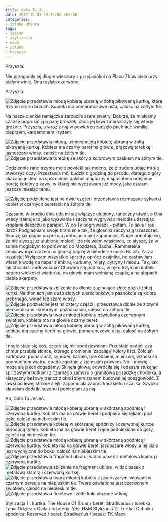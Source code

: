 ```yaml
---
title: Cała_Ta_J...
date: 2017-10-03 19:18:00 +02:00
categories:
- Sztuka Ubioru
tags:
- jesień
- stylizacja
- moda
- sztuka
- kreacja
---
```


<olela-narrative>
Przyszła.
</olela-narrative>

Nie przegoniły jej długie wieczory z przyjaciółmi na Placu Zbawiciela przy białym winie. Ona rozlała czerwone. 

<olela-narrative>
Przyszła.
</olela-narrative>

![Zdjęcie przedstawia młodą kobietę ubraną w żółtą pikowaną kurtkę, która trzyma się za brzuch. Kobieta ma pomarańczowe usta, całość na żółtym tle.](https://assets1.ello.co/uploads/asset/attachment/6311178/ello-optimized-1d7944a6.jpg)

Na nasze cienkie ramiączka zarzuciła szare swetry. Dobrze, że miałyśmy szanse poprosić ją o parę broszek, choć jej brwi zmarszczyły się wtedy groźnie. Przyszła, a wraz z nią w powietrzu zaczęło pachnieć wanilią, pieprzem, kardamonem i ryżem.

![Zdjęcie przedstawia młodą, uśmiechniętą kobietę ubraną w żółtą pikowaną kurtkę. Kobieta ma czarny beret na głowie, brązową torebkę i jasnoszare włosy, całość na żółtym tle.](https://assets1.ello.co/uploads/asset/attachment/6311192/ello-optimized-12af601b.jpg)
![Zdjęcie przedstawia torebkę ze skóry z kolorowym paskiem na żółtym tle.](https://assets0.ello.co/uploads/asset/attachment/6311203/ello-optimized-6c4751bf.jpg)

Codziennie rano trzyma moje powieki tak mocno, że z trudem udaje mi się otworzyć oczy. Przestawia mój budzik o godzinę do przodu, dlatego z góry skazana jestem na spóźnienie. Jakimś magicznym sposobem odejmuje porcję kofeiny z kawy, w której nie wyczuwam już mocy, jaką czułam jeszcze miesiąc temu.

![Zdjęcie podzielone jest na dwie części i przedstawia rozmazane sylwetki kobiet w czarnych beretach na żółtym tle.](https://assets0.ello.co/uploads/asset/attachment/6311208/ello-optimized-055790ec.jpg)

Czasami, w środku dnia uda mi się włączyć ulubiony, taneczny utwór, a Ona wtedy traktuje to jako wyzwanie i zaczyna wygrywać melodie uderzając kroplami deszczu o parapet. W co Ty pogrywasz? - pytam. To jakiś Free Jazz? Podgłaśniam swoje brzmienie tak, że głośniki zaczynają trzeszczeć. Skaczę jak głupia po pokoju próbując o niej zapomnieć. Nagle orientuje się, że nie słyszę już ulubionej melodii, że nie wiem właściwie, co słyszę, że w sumie mogłabym to porównać do Możdżera, Bacha i Rammsteina zmiksowanych razem na gładką papkę w blenderze marki Bosch. Zaraz oszaleje! Wyłączam wszystkie sprzęty, oprócz czajnika, bo nastawiłam właśnie wodę na napar z imbiru, kurkumy, mięty, cytryny i miodu. Tak, tak jak chciałaś. Zadowolona? Chowam się pod koc, w ręku trzymam kubek naparu wielkości wiaderka, na głowie mam wełnianą czapkę,a na stopach ciepłe skarpety.

![Zdjęcie przedstawia zbliżenie na dłonie zapinające złote guziki żółtej kurtki. Na dłoniach jest dużo złotych pierścionków, a paznokcie są koloru srebrnego, widać też szare włosy.](https://assets1.ello.co/uploads/asset/attachment/6311234/ello-optimized-2662cd58.jpg)
![Zdjęcie podzielone jest na cztery części i przedstawia dłonie ze złotymi pierścionkami i srebrnymi paznokciami, całość na żółtym tle.](https://assets2.ello.co/uploads/asset/attachment/6311216/ello-optimized-fcca9d40.jpg)
![Zdjęcie przedstawia twarz młodej kobiety oświetloną czerwonym światłem, kobieta ma na głowie czarny beret.](https://assets2.ello.co/uploads/asset/attachment/6311212/ello-optimized-c8bc9119.jpg)
![Zdjęcie przedstawia młodą kobietę ubraną w żółtą pikowaną kurtkę, kobieta ma czarny beret na głowie, pomarańczowe usta, całość na żółtym tle.](https://assets2.ello.co/uploads/asset/attachment/6311175/ello-optimized-adff9eaf.jpg)

I nagle staje się coś, czego się nie spodziewałam. Przestaje padać, zza chmur przebija słońce, którego promienie ‘zapalają’ kolory liści. Żółcień kadmowa, pomarańcz, cynober, karmin, tyle odcieni, mieni się, wznosi za podmuchem wiatru, opada zgodnie z ziemskim prawem. No – mówię – może się jakoś dogadamy. Skinęła głową, odwróciła się i odeszła stukając spiczastymi botkami z czarnego zamszu o granitową posadzkę chodnika, a klasyczny beżowy trencz z obniżonym stanem budował jej posągowość. Z ławki po lewej stronie alejki zapomniała zabrać kaszkietu i szalika. Szybko złapałam dodatki sezonu i pobiegłam za nią.

<olela-narrative>
Ah, Cała Ta Jesień.
</olela-narrative>

![Zdjęcie przedstawia młodą kobietę ubraną w skórzaną spódnicę i czerwoną kurtkę. Kobieta ma na głowie beret i podpiera się rękami pod boki, całość na niebieskim tle.](https://assets2.ello.co/uploads/asset/attachment/6311198/ello-optimized-d7b56e67.jpg)
![Zdjęcie przedstawia kobietę w skórzanej spódnicy i czerwonej kurtce obróconą tyłem. Kobieta ma na głowie beret i ręce podniesione do góry, całość na niebieskim tle.](https://assets0.ello.co/uploads/asset/attachment/6311206/ello-optimized-1f445bc2.jpg)
![Zdjęcie przedstawia młodą kobietę ubraną w skórzaną spódnicę i czerwoną kurtkę. Kobieta ma na głowie beret, jasnoszare włosy, a jej ciało jest wychylone do boku, całość na niebieskim tle.](https://assets1.ello.co/uploads/asset/attachment/6311214/ello-optimized-264c6711.jpg)
![Zdjęcie przedstawia fragment ubioru, widać pasek z metalową klamrą i czerwoną kurtkę.](https://assets0.ello.co/uploads/asset/attachment/6311220/ello-optimized-08690ebd.jpg)
![Zdjęcie przedstawia zbliżenie na fragment ubioru, widać pasek z metalową klamrą i czerwoną kurtkę.](https://assets2.ello.co/uploads/asset/attachment/6311232/ello-optimized-83b24ae9.jpg)
![Zdjęcie przedstawia twarz młodej kobiety z jasnoszarymi włosami w czarnym berecie na niebieskim tle. Twarz oświetlona jest czerwonym światłem, całość na niebieskim tle.](https://assets0.ello.co/uploads/asset/attachment/6311242/ello-optimized-76446cc8.jpg)
![Zdjęcie przedstawia fioletowe i żółte koła ułożone w linię.](https://assets1.ello.co/uploads/asset/attachment/6311427/ello-optimized-3456356e.jpg)

Stylizacja 1.:
kurtka: The House Of Bruar / beret: Stradivarius / torebka: Tania Odzież x Olela / biżuteria: Yes, H&M
Stylizacja 2.:
kurtka: Ochnik / spódnica: Reserved / beret: Stradivarius / pasek: TK Maxx
